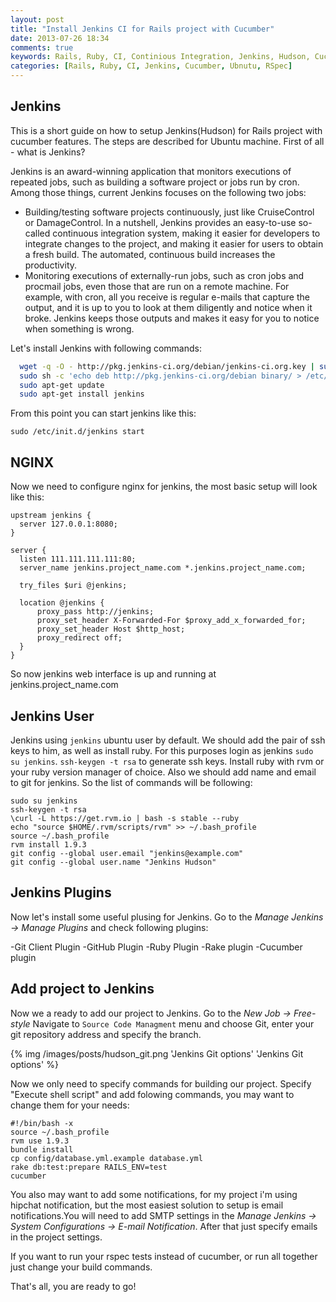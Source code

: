 ```yaml
---
layout: post
title: "Install Jenkins CI for Rails project with Cucumber"
date: 2013-07-26 18:34
comments: true
keywords: Rails, Ruby, CI, Continious Integration, Jenkins, Hudson, Cucumber, specs, Rails with Cucumber, Ubutnu, RSpec
categories: [Rails, Ruby, CI, Jenkins, Cucumber, Ubnutu, RSpec]
---
```


## Jenkins

This is a short guide on how to setup Jenkins(Hudson) for Rails project with cucumber features. The steps are described for Ubuntu machine. First of all - what is Jenkins?

Jenkins is an award-winning application that monitors executions of repeated jobs, such as building a software project or jobs run by cron. Among those things, current Jenkins focuses on the following two jobs:

  - Building/testing software projects continuously, just like CruiseControl or DamageControl. In a nutshell, Jenkins provides an easy-to-use so-called continuous integration system, making it easier for developers to integrate changes to the project, and making it easier for users to obtain a fresh build. The automated, continuous build increases the productivity.
  - Monitoring executions of externally-run jobs, such as cron jobs and procmail jobs, even those that are run on a remote machine. For example, with cron, all you receive is regular e-mails that capture the output, and it is up to you to look at them diligently and notice when it broke. Jenkins keeps those outputs and makes it easy for you to notice when something is wrong.

Let's install Jenkins with following commands:
<!--more-->

```bash
  wget -q -O - http://pkg.jenkins-ci.org/debian/jenkins-ci.org.key | sudo apt-key add -
  sudo sh -c 'echo deb http://pkg.jenkins-ci.org/debian binary/ > /etc/apt/sources.list.d/jenkins.list'
  sudo apt-get update
  sudo apt-get install jenkins
```

From this point you can start jenkins like this:
```
sudo /etc/init.d/jenkins start
```
## NGINX
Now we need to configure nginx for jenkins, the most basic setup will look like this:

```
upstream jenkins {
  server 127.0.0.1:8080;
}

server {
  listen 111.111.111.111:80;
  server_name jenkins.project_name.com *.jenkins.project_name.com;

  try_files $uri @jenkins;

  location @jenkins {
      proxy_pass http://jenkins;
      proxy_set_header X-Forwarded-For $proxy_add_x_forwarded_for;
      proxy_set_header Host $http_host;
      proxy_redirect off;
  }
}
```

So now jenkins web interface is up and running at jenkins.project_name.com

## Jenkins User
Jenkins using ``jenkins`` ubuntu user by default. We should add the pair of ssh keys to him, as well as install ruby. For this purposes login as jenkins
``sudo su jenkins``. ``ssh-keygen -t rsa`` to generate ssh keys. Install ruby with rvm or your ruby version manager of choice. Also we should add name and email to git for jenkins. So the list of commands will be following:

```
sudo su jenkins
ssh-keygen -t rsa
\curl -L https://get.rvm.io | bash -s stable --ruby
echo "source $HOME/.rvm/scripts/rvm" >> ~/.bash_profile
source ~/.bash_profile
rvm install 1.9.3
git config --global user.email "jenkins@example.com"
git config --global user.name "Jenkins Hudson"
```

## Jenkins Plugins

Now let's install some useful plusing for Jenkins. Go to the  *Manage Jenkins -> Manage Plugins* and check following plugins:

  -Git Client Plugin
  -GitHub Plugin
  -Ruby Plugin
  -Rake plugin
  -Cucumber plugin

## Add project to Jenkins

Now we a ready to add our project to Jenkins. Go to the *New Job -> Free-style* Navigate to ``Source Code Managment`` menu and choose Git, enter your git repository address and specify the branch.

{% img /images/posts/hudson_git.png 'Jenkins Git options' 'Jenkins Git options' %}

Now we only need to specify commands for building our project. Specify "Execute shell script" and add folowing commands, you may want to change them for your needs:

```
#!/bin/bash -x
source ~/.bash_profile
rvm use 1.9.3
bundle install
cp config/database.yml.example database.yml
rake db:test:prepare RAILS_ENV=test
cucumber
```

You also may want to add some notifications, for my project i'm using hipchat notification, but the most easiest solution to setup is email notifications.You will need to add SMTP settings in the *Manage Jenkins -> System Configurations -> E-mail Notification*. After that just specify emails in the project settings.

If you want to run your rspec tests instead of cucumber, or run all together just change your build commands.

That's all, you are ready to go!